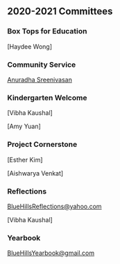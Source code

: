 ## 2020-2021 Committees
 
### Box Tops for Education

[Haydee Wong]

### Community Service

[Anuradha Sreenivasan](mailto:anuradha.karthik@gmail.com)

### Kindergarten Welcome

[Vibha Kaushal]

[Amy Yuan]

### Project Cornerstone

[Esther Kim]

[Aishwarya Venkat]

### Reflections

[BlueHillsReflections@yahoo.com](mailto:BlueHillsReflections@yahoo.com)

[Vibha Kaushal]

### Yearbook

[BlueHillsYearbook@gmail.com](mailto:BlueHillsYearbook@gmail.com)
